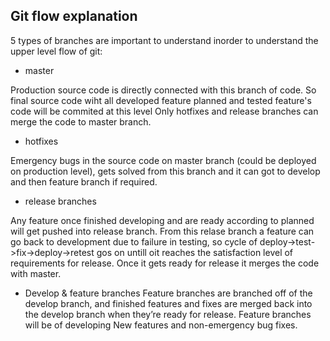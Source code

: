 ## Git flow explanation

5 types of branches are important to understand inorder to understand the upper level flow of git:

- master

Production source code is directly connected with this branch of code.
So final source code wiht all developed feature planned and tested feature's code will be commited at this level
Only hotfixes and release branches can merge the code to master branch.

- hotfixes

Emergency bugs in the source code on master branch (could be deployed on production level), gets solved from this branch and it can got to develop and then feature branch if required.

- release branches

Any feature once finished developing and are ready according to planned will get pushed into release branch. From this relase branch a feature can go back to development due to failure in testing, so cycle of deploy->test->fix->deploy->retest gos on untill oit reaches the satisfaction level of requirements for release. Once it gets ready for release it merges the code with master.

- Develop & feature branches
Feature branches are branched off of the develop branch, and finished features and fixes are merged back into the develop branch when they’re ready for release. Feature branches will be of developing New features and non-emergency bug fixes.
